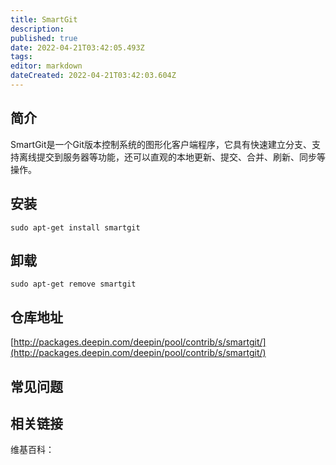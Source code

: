 ```yaml
---
title: SmartGit
description: 
published: true
date: 2022-04-21T03:42:05.493Z
tags: 
editor: markdown
dateCreated: 2022-04-21T03:42:03.604Z
---
```


## 简介

SmartGit是一个Git版本控制系统的图形化客户端程序，它具有快速建立分支、支持离线提交到服务器等功能，还可以直观的本地更新、提交、合并、刷新、同步等操作。

## 安装

`sudo apt-get install smartgit`

## 卸载

`sudo apt-get remove smartgit`

## 仓库地址

[http://packages.deepin.com/deepin/pool/contrib/s/smartgit/](http://packages.deepin.com/deepin/pool/contrib/s/smartgit/)


## 常见问题


## 相关链接

维基百科：
